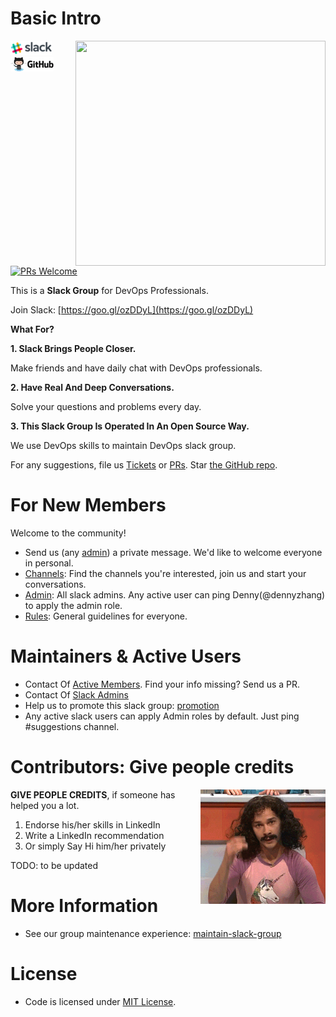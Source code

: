 # Basic Intro
<img align="right" width="400" height="360" src="https://raw.githubusercontent.com/USDevOps/mywechat-slack-group/master/images/mywechat.jpg">

[![Slack](https://raw.githubusercontent.com/USDevOps/mywechat-slack-group/master/images/slack.png)](https://goo.gl/ozDDyL) [![Github](https://raw.githubusercontent.com/USDevOps/mywechat-slack-group/master/images/github.png)](https://github.com/DennyZhang/mywechat-slack-group) [![PRs Welcome](https://img.shields.io/badge/PRs-welcome-brightgreen.svg)](http://makeapullrequest.com)

This is a **Slack Group** for DevOps Professionals.

Join Slack: [https://goo.gl/ozDDyL](https://goo.gl/ozDDyL)

**What For?**

**1. Slack Brings People Closer.**

   Make friends and have daily chat with DevOps professionals.

**2. Have Real And Deep Conversations.**

   Solve your questions and problems every day.

**3. This Slack Group Is Operated In An Open Source Way.**

   We use DevOps skills to maintain DevOps slack group.

For any suggestions, file us [Tickets](https://github.com/DennyZhang/mywechat-slack-group/issues) or [PRs](https://github.com/DennyZhang/mywechat-slack-group/pulls). Star [the GitHub repo](https://github.com/USDevOps/mywechat-slack-group).

# For New Members
Welcome to the community!
- Send us (any [admin](./Admin.md)) a private message. We'd like to welcome everyone in personal.
- [Channels](./Channels.md): Find the channels you're interested, join us and start your conversations.
- [Admin](./Admin.md): All slack admins. Any active user can ping Denny(@dennyzhang) to apply the admin role.
- [Rules](./guidelines/README.md): General guidelines for everyone.

# Maintainers & Active Users
- Contact Of [Active Members](Members.md). Find your info missing? Send us a PR.
- Contact Of [Slack Admins](Admin.md)
- Help us to promote this slack group: [promotion](promotion/README.md)
- Any active slack users can apply Admin roles by default. Just ping #suggestions channel.

# Contributors: Give people credits
<img align="right" width="200" height="183" src="https://raw.githubusercontent.com/USDevOps/mywechat-slack-group/master/images/magic.gif">

**GIVE PEOPLE CREDITS**, if someone has helped you a lot.
1. Endorse his/her skills in LinkedIn
2. Write a LinkedIn recommendation
3. Or simply Say Hi him/her privately

TODO: to be updated

# More Information
- See our group maintenance experience: [maintain-slack-group](https://github.com/DennyZhang/maintain-slack-group)

# License
- Code is licensed under [MIT License](https://www.dennyzhang.com/wp-content/mit_license.txt).
